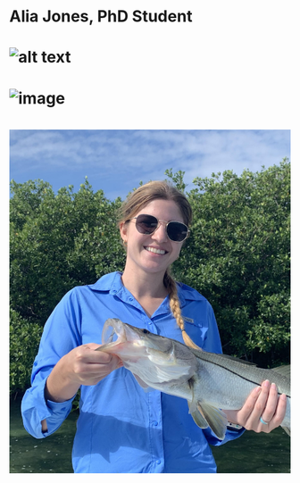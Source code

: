 # Alia Jones, PhD Student
# ![alt text](https://github.com/[AliaAJones]/[AliaAJones]/[pictures]/snook.jpg?raw=true)
# ![image](pictures/snook.jpg?raw=true)
# <img src="snook.jpg">
